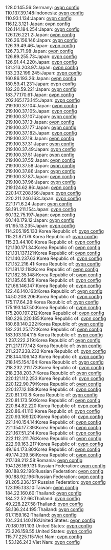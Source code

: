 128.0.145.56:Germany: [ovpn config](vpn/128_0_145_56.ovpn)  
110.137.39.148:Indonesia: [ovpn config](vpn/110_137_39_148.ovpn)  
110.93.1.134:Japan: [ovpn config](vpn/110_93_1_134.ovpn)  
116.12.3.121:Japan: [ovpn config](vpn/116_12_3_121.ovpn)  
126.114.184.254:Japan: [ovpn config](vpn/126_114_184_254.ovpn)  
126.126.221.2:Japan: [ovpn config](vpn/126_126_221_2.ovpn)  
126.26.156.146:Japan: [ovpn config](vpn/126_26_156_146.ovpn)  
126.39.49.46:Japan: [ovpn config](vpn/126_39_49_46.ovpn)  
126.73.71.98:Japan: [ovpn config](vpn/126_73_71_98.ovpn)  
126.89.255.73:Japan: [ovpn config](vpn/126_89_255_73.ovpn)  
126.91.44.220:Japan: [ovpn config](vpn/126_91_44_220.ovpn)  
131.213.203.97:Japan: [ovpn config](vpn/131_213_203_97.ovpn)  
133.232.199.245:Japan: [ovpn config](vpn/133_232_199_245.ovpn)  
160.86.193.26:Japan: [ovpn config](vpn/160_86_193_26.ovpn)  
180.59.41.231:Japan: [ovpn config](vpn/180_59_41_231.ovpn)  
182.20.59.221:Japan: [ovpn config](vpn/182_20_59_221.ovpn)  
183.77.170.61:Japan: [ovpn config](vpn/183_77_170_61.ovpn)  
202.165.173.145:Japan: [ovpn config](vpn/202_165_173_145.ovpn)  
219.100.37.104:Japan: [ovpn config](vpn/219_100_37_104.ovpn)  
219.100.37.105:Japan: [ovpn config](vpn/219_100_37_105.ovpn)  
219.100.37.107:Japan: [ovpn config](vpn/219_100_37_107.ovpn)  
219.100.37.13:Japan: [ovpn config](vpn/219_100_37_13.ovpn)  
219.100.37.177:Japan: [ovpn config](vpn/219_100_37_177.ovpn)  
219.100.37.182:Japan: [ovpn config](vpn/219_100_37_182.ovpn)  
219.100.37.19:Japan: [ovpn config](vpn/219_100_37_19.ovpn)  
219.100.37.31:Japan: [ovpn config](vpn/219_100_37_31.ovpn)  
219.100.37.49:Japan: [ovpn config](vpn/219_100_37_49.ovpn)  
219.100.37.51:Japan: [ovpn config](vpn/219_100_37_51.ovpn)  
219.100.37.55:Japan: [ovpn config](vpn/219_100_37_55.ovpn)  
219.100.37.58:Japan: [ovpn config](vpn/219_100_37_58.ovpn)  
219.100.37.86:Japan: [ovpn config](vpn/219_100_37_86.ovpn)  
219.100.37.87:Japan: [ovpn config](vpn/219_100_37_87.ovpn)  
219.100.37.96:Japan: [ovpn config](vpn/219_100_37_96.ovpn)  
219.124.62.86:Japan: [ovpn config](vpn/219_124_62_86.ovpn)  
220.147.208.156:Japan: [ovpn config](vpn/220_147_208_156.ovpn)  
220.211.246.163:Japan: [ovpn config](vpn/220_211_246_163.ovpn)  
221.171.6.24:Japan: [ovpn config](vpn/221_171_6_24.ovpn)  
58.191.211.154:Japan: [ovpn config](vpn/58_191_211_154.ovpn)  
60.132.75.197:Japan: [ovpn config](vpn/60_132_75_197.ovpn)  
60.140.179.12:Japan: [ovpn config](vpn/60_140_179_12.ovpn)  
61.195.13.235:Japan: [ovpn config](vpn/61_195_13_235.ovpn)  
114.205.195.133:Korea Republic of: [ovpn config](vpn/114_205_195_133.ovpn)  
115.21.87.176:Korea Republic of: [ovpn config](vpn/115_21_87_176.ovpn)  
115.23.44.100:Korea Republic of: [ovpn config](vpn/115_23_44_100.ovpn)  
121.130.171.34:Korea Republic of: [ovpn config](vpn/121_130_171_34.ovpn)  
121.131.137.121:Korea Republic of: [ovpn config](vpn/121_131_137_121.ovpn)  
121.140.237.63:Korea Republic of: [ovpn config](vpn/121_140_237_63.ovpn)  
121.152.216.41:Korea Republic of: [ovpn config](vpn/121_152_216_41.ovpn)  
121.181.12.118:Korea Republic of: [ovpn config](vpn/121_181_12_118.ovpn)  
121.182.35.148:Korea Republic of: [ovpn config](vpn/121_182_35_148.ovpn)  
121.185.65.185:Korea Republic of: [ovpn config](vpn/121_185_65_185.ovpn)  
121.66.146.147:Korea Republic of: [ovpn config](vpn/121_66_146_147.ovpn)  
122.46.140.163:Korea Republic of: [ovpn config](vpn/122_46_140_163.ovpn)  
14.50.208.206:Korea Republic of: [ovpn config](vpn/14_50_208_206.ovpn)  
175.117.64.28:Korea Republic of: [ovpn config](vpn/175_117_64_28.ovpn)  
175.193.147.50:Korea Republic of: [ovpn config](vpn/175_193_147_50.ovpn)  
175.200.197.212:Korea Republic of: [ovpn config](vpn/175_200_197_212.ovpn)  
180.226.220.185:Korea Republic of: [ovpn config](vpn/180_226_220_185.ovpn)  
180.69.140.222:Korea Republic of: [ovpn config](vpn/180_69_140_222.ovpn)  
182.231.25.172:Korea Republic of: [ovpn config](vpn/182_231_25_172.ovpn)  
183.103.104.115:Korea Republic of: [ovpn config](vpn/183_103_104_115.ovpn)  
1.237.222.219:Korea Republic of: [ovpn config](vpn/1_237_222_219.ovpn)  
211.217.177.142:Korea Republic of: [ovpn config](vpn/211_217_177_142.ovpn)  
211.237.238.232:Korea Republic of: [ovpn config](vpn/211_237_238_232.ovpn)  
218.144.106.143:Korea Republic of: [ovpn config](vpn/218_144_106_143.ovpn)  
218.145.154.164:Korea Republic of: [ovpn config](vpn/218_145_154_164.ovpn)  
218.232.211.173:Korea Republic of: [ovpn config](vpn/218_232_211_173.ovpn)  
218.238.203.7:Korea Republic of: [ovpn config](vpn/218_238_203_7.ovpn)  
220.121.112.253:Korea Republic of: [ovpn config](vpn/220_121_112_253.ovpn)  
220.122.90.79:Korea Republic of: [ovpn config](vpn/220_122_90_79.ovpn)  
220.127.12.188:Korea Republic of: [ovpn config](vpn/220_127_12_188.ovpn)  
220.81.170.8:Korea Republic of: [ovpn config](vpn/220_81_170_8.ovpn)  
220.81.173.50:Korea Republic of: [ovpn config](vpn/220_81_173_50.ovpn)  
220.84.82.220:Korea Republic of: [ovpn config](vpn/220_84_82_220.ovpn)  
220.86.41.110:Korea Republic of: [ovpn config](vpn/220_86_41_110.ovpn)  
220.93.169.120:Korea Republic of: [ovpn config](vpn/220_93_169_120.ovpn)  
221.140.154.14:Korea Republic of: [ovpn config](vpn/221_140_154_14.ovpn)  
221.154.177.39:Korea Republic of: [ovpn config](vpn/221_154_177_39.ovpn)  
221.167.51.214:Korea Republic of: [ovpn config](vpn/221_167_51_214.ovpn)  
222.112.211.76:Korea Republic of: [ovpn config](vpn/222_112_211_76.ovpn)  
222.99.163.217:Korea Republic of: [ovpn config](vpn/222_99_163_217.ovpn)  
49.164.173.80:Korea Republic of: [ovpn config](vpn/49_164_173_80.ovpn)  
49.174.239.56:Korea Republic of: [ovpn config](vpn/49_174_239_56.ovpn)  
217.138.212.58:Romania: [ovpn config](vpn/217_138_212_58.ovpn)  
194.126.169.131:Russian Federation: [ovpn config](vpn/194_126_169_131.ovpn)  
90.188.92.196:Russian Federation: [ovpn config](vpn/90_188_92_196.ovpn)  
90.188.92.196:Russian Federation: [ovpn config](vpn/90_188_92_196.ovpn)  
91.205.236.157:Russian Federation: [ovpn config](vpn/91_205_236_157.ovpn)  
123.195.133.10:Taiwan: [ovpn config](vpn/123_195_133_10.ovpn)  
184.22.160.60:Thailand: [ovpn config](vpn/184_22_160_60.ovpn)  
184.22.52.66:Thailand: [ovpn config](vpn/184_22_52_66.ovpn)  
49.228.227.58:Thailand: [ovpn config](vpn/49_228_227_58.ovpn)  
58.136.244.195:Thailand: [ovpn config](vpn/58_136_244_195.ovpn)  
61.7.159.162:Thailand: [ovpn config](vpn/61_7_159_162.ovpn)  
104.234.140.116:United States: [ovpn config](vpn/104_234_140_116.ovpn)  
70.180.191.103:United States: [ovpn config](vpn/70_180_191_103.ovpn)  
73.226.158.55:United States: [ovpn config](vpn/73_226_158_55.ovpn)  
115.77.225.115:Viet Nam: [ovpn config](vpn/115_77_225_115.ovpn)  
1.53.126.243:Viet Nam: [ovpn config](vpn/1_53_126_243.ovpn)  
